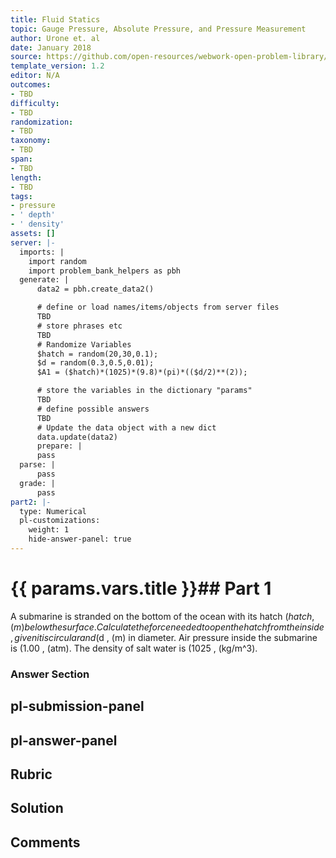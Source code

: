 ```yaml
---
title: Fluid Statics
topic: Gauge Pressure, Absolute Pressure, and Pressure Measurement
author: Urone et. al
date: January 2018
source: https://github.com/open-resources/webwork-open-problem-library/tree/master/Contrib/BrockPhysics/College_Physics_Urone/11.Fluid_Statics/NU_U17-11-06-006.pg
template_version: 1.2
editor: N/A
outcomes:
- TBD
difficulty:
- TBD
randomization:
- TBD
taxonomy:
- TBD
span:
- TBD
length:
- TBD
tags:
- pressure
- ' depth'
- ' density'
assets: []
server: |-
  imports: |
    import random
    import problem_bank_helpers as pbh
  generate: |
      data2 = pbh.create_data2()

      # define or load names/items/objects from server files
      TBD
      # store phrases etc
      TBD
      # Randomize Variables
      $hatch = random(20,30,0.1);
      $d = random(0.3,0.5,0.01);
      $A1 = ($hatch)*(1025)*(9.8)*(pi)*(($d/2)**(2));

      # store the variables in the dictionary "params"
      TBD
      # define possible answers
      TBD
      # Update the data object with a new dict
      data.update(data2)
      prepare: |
      pass
  parse: |
      pass
  grade: |
      pass
part2: |-
  type: Numerical
  pl-customizations:
    weight: 1
    hide-answer-panel: true
---
```


# {{ params.vars.title }}## Part 1 
A submarine is stranded on the bottom of the ocean with its hatch ($hatch , (m) below the surface. Calculate the force needed to open the hatch from the inside, given it is circular and ($d , (m) in diameter. Air pressure inside the submarine is (1.00 , (atm). The density of salt water is (1025 , (kg/m^3). 


### Answer Section 


## pl-submission-panel 


## pl-answer-panel 


## Rubric 


## Solution 


## Comments 


